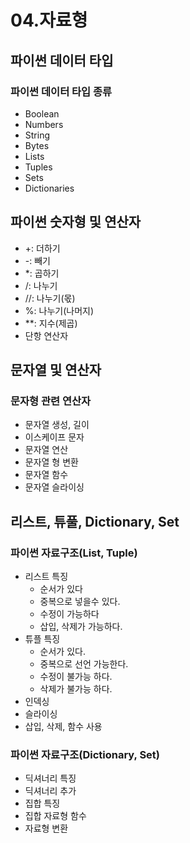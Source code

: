 # 04.자료형

## 파이썬 데이터 타입

### 파이썬 데이터 타입 종류
- Boolean
- Numbers
- String
- Bytes
- Lists
- Tuples
- Sets
- Dictionaries

## 파이썬 숫자형 및 연산자
- +: 더하기
- -: 빼기
- *: 곱하기
- /: 나누기
- //: 나누기(몫)
- %: 나누기(나머지)
- **: 지수(제곱)
- 단항 연산자

## 문자열 및 연산자

### 문자형 관련 연산자
- 문자열 생성, 길이
- 이스케이프 문자
- 문자열 연산
- 문자열 형 변환
- 문자열 함수
- 문자열 슬라이싱

## 리스트, 튜풀, Dictionary, Set

### 파이썬 자료구조(List, Tuple)
- 리스트 특징
  - 순서가 있다
  - 중복으로 넣을수 있다.
  - 수정이 가능하다
  - 삽입, 삭제가 가능하다.
- 튜플 특징
  - 순서가 있다.
  - 중복으로 선언 가능한다.
  - 수정이 불가능 하다.
  - 삭제가 불가능 하다.
- 인덱싱
- 슬라이싱
- 삽입, 삭제, 함수 사용

### 파이썬 자료구조(Dictionary, Set)
- 딕셔너리 특징
- 딕셔너리 추가
- 집합 특징
- 집합 자료형 함수
- 자료형 변환
